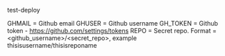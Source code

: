 test-deploy

GHMAIL = Github email
GHUSER = Github username
GH_TOKEN = Github token - https://github.com/settings/tokens
REPO = Secret repo. Format = <github_username>/<secret_repo>, example thisisusername/thisisreponame
